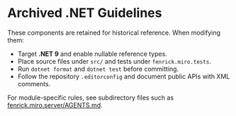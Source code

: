 # Archived .NET Guidelines

These components are retained for historical reference. When modifying them:

* Target **.NET 9** and enable nullable reference types.
* Place source files under `src/` and tests under `fenrick.miro.tests`.
* Run `dotnet format` and `dotnet test` before committing.
* Follow the repository `.editorconfig` and document public APIs with XML comments.

For module-specific rules, see subdirectory files such as [fenrick.miro.server/AGENTS.md](fenrick.miro.server/AGENTS.md).
